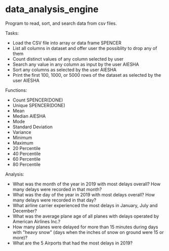 # data_analysis_engine
Program to read, sort, and search data from csv files.


Tasks:
- Load the CSV file into array or data frame SPENCER
- List all columns in dataset and offer user the possiblity to drop any of them
- Count distinct values of any column selected by user
- Search any value in any column as input by the user AIESHA
- Sort any columns as selected by the user AIESHA
- Print the first 100, 1000, or 5000 rows of the dataset as selected by the user AIESHA


Functions:
- Count SPENCER(DONE)
- Unique SPENCER(DONE)
- Mean
- Median AIESHA
- Mode
- Standard Deviation
- Variance
- Minimum
- Maximum
- 20 Percentile
- 40 Percentile
- 60 Percentile
- 80 Percentile

Analysis:
- What was the month of the year in 2019 with most delays overall? 
  How many delays were recorded in that month?
- What was the day of the year in 2019 with most delays overall? 
  How many delays were recorded in that day?
- What airline carrier experienced the most delays in January, July 
  and December?
- What was the average plane age of all planes with delays operated by 
  American Airlines Inc.?
- How many planes were delayed for more than 15 minutes during days with 
  "heavy snow" (days when the inches of snow on ground were 15 or more)?
- What are the 5 Airports that had the most delays in 2019? 
